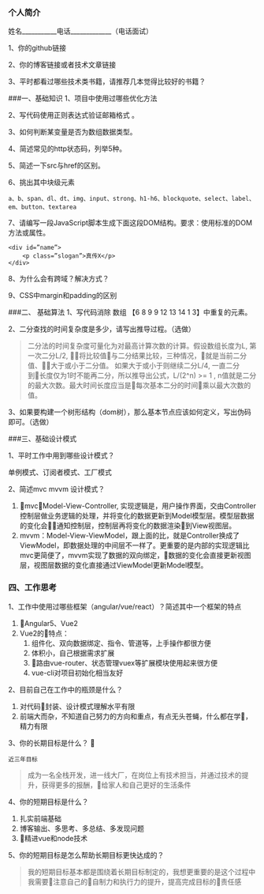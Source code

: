 ### 个人简介

姓名___________电话_____________（电话面试）

1、你的github链接 
	
2、你的博客链接或者技术文章链接

3、平时都看过哪些技术类书籍，请推荐几本觉得比较好的书籍？

###一、基础知识
1、项目中使用过哪些优化方法
	
2、写代码使用正则表达式验证邮箱格式 。

3、如何判断某变量是否为数组数据类型。

4、简述常见的http状态码，列举5种。 

5、简述一下src与href的区别。

6、挑出其中块级元素 

```
a、b、span、dl、dt、img、input、strong、h1-h6、blockquote、select、label、em、button、textarea
```
7、请编写一段JavaScript脚本生成下面这段DOM结构。要求：使用标准的DOM方法或属性。

```
<div id=”name”>  
    <p class=”slogan”>真传X</p>
</div>
```
8、为什么会有跨域？解决方式？

9、CSS中margin和padding的区别


###二、 基础算法
1、写代码消除 数组  【6 8 9 9 12 13 14  1 3】中重复的元素。

2、二分查找的时间复杂度是多少，请写出推导过程。（选做）
> 二分法的时间复杂度可量化为对最高计算次数的计算。假设数组长度为L, 第一次二分L/2, 将比较值与二分结果比较，三种情况，就是当前二分值、大于或小于二分值。 如果大于或小于则继续二分L/4, 一直二分到长度仅为1时不能再二分，所以推导出公式，L/(2^n) >= 1 , n值就是二分的最大次数。最大时间长度应当是每次基本二分的时间乘以最大次数的值。

3、如果要构建一个树形结构（dom树），那么基本节点应该如何定义，写出伪码即可。（选做）


###三、基础设计模式

1、平时工作中用到哪些设计模式？

单例模式、订阅者模式、工厂模式

2、简述mvc  mvvm 设计模式？
1. mvc：Model-View-Controller, 实现逻辑是，用户操作界面，交由Controller控制层做业务逻辑的处理，并将变化的数据更新到Model模型层。模型层数据的变化会通知控制层，控制层再将变化的数据渲染到View视图层。
1. mvvm：Model-View-ViewModel，跟上面的比，就是Controller换成了ViewModel，即数据处理的中间层不一样了。更重要的是内部的实现逻辑比mvc更简便了，mvvm实现了数据的双向绑定，数据的变化会直接更新视图层，视图层数据的变化直接通过ViewModel更新Model模型。

### 四、工作思考
1、工作中使用过哪些框架（angular/vue/react）？简述其中一个框架的特点
1. Angular5、Vue2
2. Vue2的特点：
    1. 组件化、双向数据绑定、指令、管道等，上手操作都很方便
    1. 体积小，自己根据需求扩展
    1. 路由vue-router、状态管理vuex等扩展模块使用起来很方便
    1. vue-cli对项目初始化相当友好


2、目前自己在工作中的瓶颈是什么？
1. 对代码封装、设计模式理解水平有限
1. 前端大而杂，不知道自己努力的方向和重点，有点无头苍蝇，什么都在学，精力有限


3、你的长期目标是什么？


`近三年目标`
> 成为一名全栈开发，进一线大厂，在岗位上有技术担当，并通过技术的提升，获得更多的报酬，给家人和自己更好的生活条件

4、你的短期目标是什么？
1. 扎实前端基础
1. 博客输出、多思考、多总结、多发现问题
1. 精进vue和node技术

5、你的短期目标是怎么帮助长期目标更快达成的？

> 我的短期目标基本都是围绕着长期目标制定的，我想更重要的是这个过程中我需要注意自己的自制力和执行力的提升，提高完成目标的责任感


